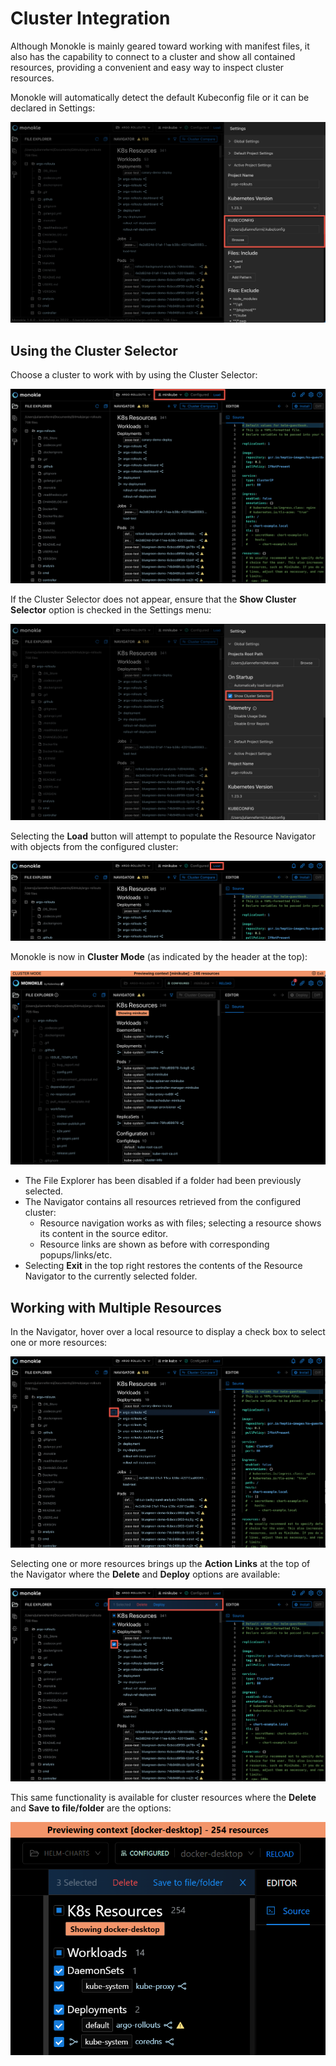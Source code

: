 # Cluster Integration

Although Monokle is mainly geared toward working with manifest files, it also has the capability to connect 
to a cluster and show all contained resources, providing a convenient and easy way to inspect cluster resources.

Monokle will automatically detect the default Kubeconfig file or it can be declared in Settings:

![Kubeconfig Setting](img/kubeconfig-setting-1.6.0.png)

## **Using the Cluster Selector**

Choose a cluster to work with by using the Cluster Selector:

![Clusters Tab](img/clusters-tab-1.6.0.png)

If the Cluster Selector does not appear, ensure that the **Show Cluster Selector** option is checked in the Settings menu:

![Cluster Preview](img/cluster-selector-1.6.0.png)

Selecting the **Load** button will attempt to populate the Resource Navigator with objects from the configured cluster:

![Cluster Preview](img/cluster-preview-1.6.0.png)

Monokle is now in **Cluster Mode** (as indicated by the header at the top):

![Cluster Preview](img/cluster-preview2-1.5.0.png)

- The File Explorer has been disabled if a folder had been previously selected.
- The Navigator contains all resources retrieved from the configured cluster:
  - Resource navigation works as with files; selecting a resource shows its content in the source editor.
  - Resource links are shown as before with corresponding popups/links/etc.
- Selecting **Exit** in the top right restores the contents of the Resource Navigator to the currently selected folder.

## **Working with Multiple Resources**

In the Navigator, hover over a local resource to display a check box to select one or more resources:

![Cluster Resource Check Box](img/navigator-resource-check-box-1.6.0.png)

Selecting one or more resources brings up the **Action Links** at the top of the Navigator where the **Delete** and **Deploy** options are available:

![Cluster Resource Check Box Select](img/navigator-select-cluster-resources-1.6.0.png)

This same functionality is available for cluster resources where the **Delete** and **Save to file/folder** are the options:

![Cluster Resource Check Box Options](img/navigator-resource-cluster-actions-1.5.0.png)



